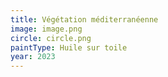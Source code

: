 ```yaml
---
title: Végétation méditerranéenne
image: image.png
circle: circle.png
paintType: Huile sur toile
year: 2023
---
```

